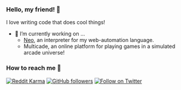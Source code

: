 ### Hello, my friend! 🤟

I love writing code that does cool things!

- 🔭 I’m currently working on ...
  - [Neo](https://github.com/EthanThatOneKid/neo), an interpreter for my web-automation language.
  - Multicade, an online platform for playing games in a simulated arcade universe!

### How to reach me 💌
[![Reddit Karma](https://img.shields.io/reddit/user-karma/combined/EthanThatOneKid?style=social)](https://www.reddit.com/u/EthanThatOneKid)
[![GitHub followers](https://img.shields.io/github/followers/EthanThatOneKid?style=social)](https://github.com/EthanThatOneKid)
[![Follow on Twitter](https://img.shields.io/badge/--twitter?label=Twitter&logo=Twitter&style=social)](https://twitter.com/__etok__)

